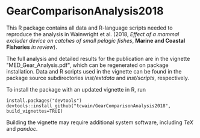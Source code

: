 # GearComparisonAnalysis2018

This R package contains all data and R-language scripts needed to reproduce the 
analysis in Wainwright et al. (2018, _Effect of a mammal excluder device on 
catches of small pelagic fishes_, **Marine and Coastal Fisheries** _in review_).

The full analysis and detailed results for the publication are in the vignette
"MED_Gear_Analysis.pdf", which can be regenerated on package installation. Data and 
R scripts used in the vignette can be found in the package source subdirectories 
_inst/extdata_ and _inst/scripts_, respectively.

To install the package with an updated vignette in R, run

```
install.packages("devtools")
devtools::install_github("tcwain/GearComparisonAnalysis2018", build_vignettes=TRUE)
```

Building the vignette may require additional system software, including _TeX_ and 
_pandoc_.
